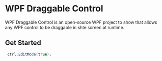 WPF Draggable Control
====================

WPF Draggable Control is an open-source WPF project to show that allows any WPF control to be draggable in shte screen at runtime. 

## Get Started

```csharp
 ctrl.EditMode(true);
 ```
